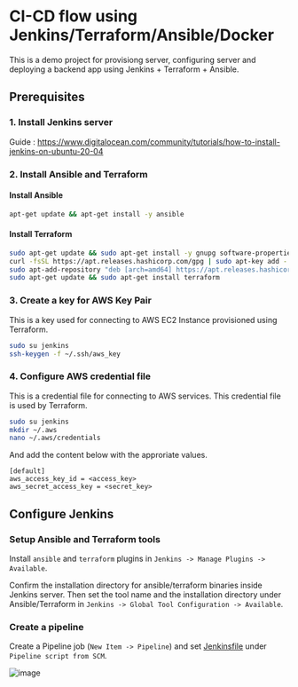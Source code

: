 # CI-CD flow using Jenkins/Terraform/Ansible/Docker

This is a demo project for provisiong server, configuring server and deploying a backend app using Jenkins + Terraform + Ansible.

## Prerequisites

### 1. Install Jenkins server

Guide : https://www.digitalocean.com/community/tutorials/how-to-install-jenkins-on-ubuntu-20-04

### 2. Install Ansible and Terraform

#### Install Ansible

```sh
apt-get update && apt-get install -y ansible
```

#### Install Terraform

```sh
sudo apt-get update && sudo apt-get install -y gnupg software-properties-common curl
curl -fsSL https://apt.releases.hashicorp.com/gpg | sudo apt-key add -
sudo apt-add-repository "deb [arch=amd64] https://apt.releases.hashicorp.com $(lsb_release -cs) main"
sudo apt-get update && sudo apt-get install terraform
```

### 3. Create a key for AWS Key Pair

This is a key used for connecting to AWS EC2 Instance provisioned using Terraform.

```sh
sudo su jenkins
ssh-keygen -f ~/.ssh/aws_key
```

### 4. Configure AWS credential file

This is a credential file for connecting to AWS services. This credential file is used by Terraform.

```sh
sudo su jenkins
mkdir ~/.aws
nano ~/.aws/credentials
```

And add the content below with the approriate values.

```
[default]
aws_access_key_id = <access_key>
aws_secret_access_key = <secret_key>
```

## Configure Jenkins

### Setup Ansible and Terraform tools

Install `ansible` and `terraform` plugins in `Jenkins -> Manage Plugins -> Available`.

Confirm the installation directory for ansible/terraform binaries inside Jenkins server. Then set the tool name and the installation directory under Ansible/Terraform  in `Jenkins -> Global Tool Configuration -> Available`.

### Create a pipeline 

Create a Pipeline job (`New Item -> Pipeline`) and set [Jenkinsfile](Jenkinsfile) under `Pipeline script from SCM`.

![image](https://user-images.githubusercontent.com/26896535/146295221-cdfe3c8b-b3dd-42c6-b8c4-21344468fc19.png)

